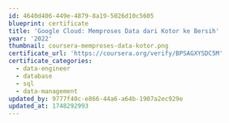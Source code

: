 ```yaml
---
id: 4640d406-449e-4879-8a19-5026d10c5605
blueprint: certificate
title: 'Google Cloud: Memproses Data dari Kotor ke Bersih'
year: '2022'
thumbnail: coursera-memproses-data-kotor.png
certificate_url: 'https://coursera.org/verify/BPSAGXYSDC5M'
certificate_categories:
  - data-engineer
  - database
  - sql
  - data-management
updated_by: 9777f40c-e866-44a6-a64b-1907a2ec929e
updated_at: 1748292993
---
```

